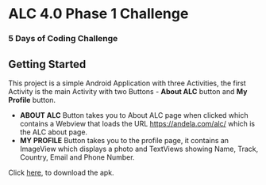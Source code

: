 # ALC 4.0 Phase 1 Challenge

### 5 Days of Coding Challenge

## Getting Started

This project is a simple Android Application with three Activities, the first Activity is the main Activity with two Buttons - **About ALC** button and **My Profile** button.

- **ABOUT ALC** Button takes you to About ALC page when clicked which contains a Webview that loads the URL https://andela.com/alc/ which is the ALC about page.
- **MY PROFILE** Button takes you to the profile page, it contains an ImageView which displays a photo and TextViews showing Name, Track, Country, Email and Phone Number.


Click [here](https://drive.google.com/open?id=1q3eAlKKaKPo_14slvjgoMOnhlev1qV4I), to download the apk.
